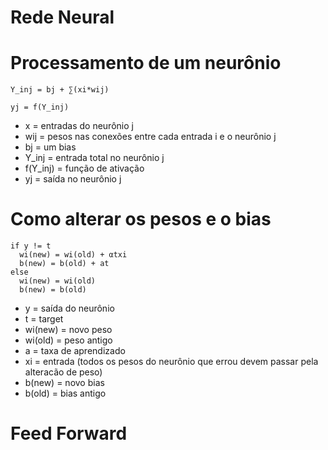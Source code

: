 # Rede Neural

# Processamento de um neurônio
`Y_inj = bj + ∑(xi*wij)`

`yj = f(Y_inj)`

- x = entradas do neurônio j
- wij = pesos nas conexões entre cada entrada i e o neurônio j
- bj = um bias
- Y_inj = entrada total no neurônio j
- f(Y_inj) = função de ativação
- yj = saída no neurônio j


# Como alterar os pesos e o bias
```
if y != t
  wi(new) = wi(old) + αtxi
  b(new) = b(old) + at
else
  wi(new) = wi(old) 
  b(new) = b(old)
```

- y = saída do neurônio
- t = target 
- wi(new) = novo peso
- wi(old) = peso antigo
- a = taxa de aprendizado
- xi = entrada (todos os pesos do neurônio que errou devem passar pela alteracão de peso)
- b(new) = novo bias
- b(old) = bias antigo





# Feed Forward 

